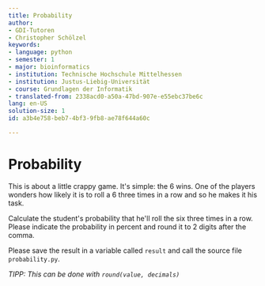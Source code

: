 ```yaml
---
title: Probability
author:
- GDI-Tutoren
- Christopher Schölzel
keywords:
- language: python
- semester: 1
- major: bioinformatics
- institution: Technische Hochschule Mittelhessen
- institution: Justus-Liebig-Universität
- course: Grundlagen der Informatik
- translated-from: 2338acd0-a50a-47bd-907e-e55ebc37be6c
lang: en-US
solution-size: 1
id: a3b4e758-beb7-4bf3-9fb8-ae78f644a60c

---
```

# Probability

This is about a little crappy game.
It's simple: the 6 wins.
One of the players wonders how likely it is to roll a 6 three times in a row and so he makes it his task.

Calculate the student's probability that he'll roll the six three times in a row.
Please indicate the probability in percent and round it to 2 digits after the comma.

Please save the result in a variable called `result` and call the source file `probability.py`.

*TIPP: This can be done with `round(value, decimals)`*